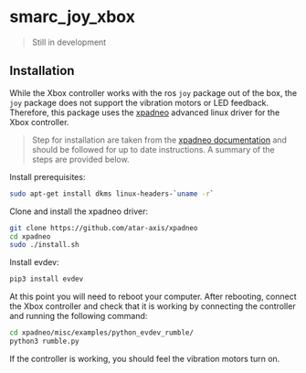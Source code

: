 # smarc_joy_xbox

> Still in development

## Installation

While the Xbox controller works with the ros ```joy``` package out of the box, the ```joy``` package does not support the vibration motors or LED feedback. Therefore, this package uses the [xpadneo](https://github.com/atar-axis/xpadneo) advanced linux driver for the Xbox controller.

> Step for installation are taken from the [xpadneo documentation](https://atar-axis.github.io/xpadneo/) and should be followed for up to date instructions. A summary of the steps are provided below.

Install prerequisites:

```bash
sudo apt-get install dkms linux-headers-`uname -r`
```

Clone and install the xpadneo driver:

```bash
git clone https://github.com/atar-axis/xpadneo
cd xpadneo
sudo ./install.sh
```

Install evdev:

```bash
pip3 install evdev
```

At this point you will need to reboot your computer. After rebooting, connect the Xbox controller and check that it is working by connecting the controller and running the following command:

```bash
cd xpadneo/misc/examples/python_evdev_rumble/
python3 rumble.py
```

If the controller is working, you should feel the vibration motors turn on.